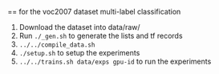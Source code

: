 
== for the voc2007 dataset multi-label classification

1. Download the dataset into data/raw/
2. Run `./_gen.sh` to generate the lists and tf records
3. `../../compile_data.sh`
4. `./setup.sh` to setup the experiments
5. `../../trains.sh data/exps gpu-id` to run the experiments
